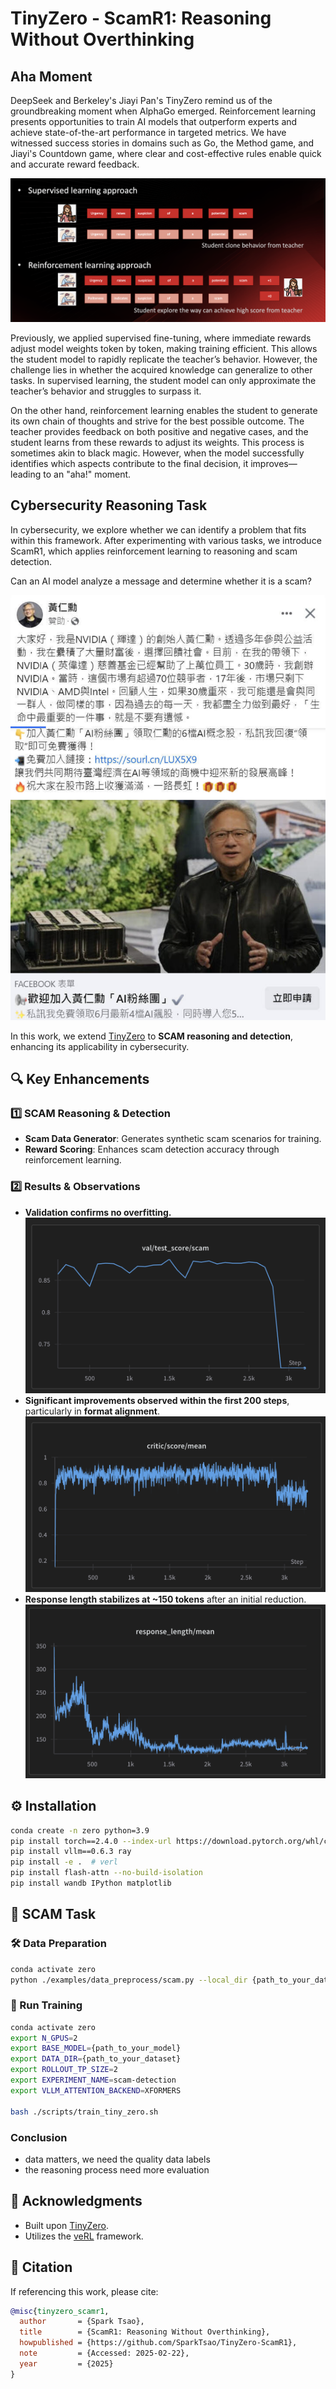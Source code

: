 # TinyZero - ScamR1: Reasoning Without Overthinking  

## Aha Moment  

DeepSeek and Berkeley's Jiayi Pan's TinyZero remind us of the groundbreaking moment when AlphaGo emerged. Reinforcement learning presents opportunities to train AI models that outperform experts and achieve state-of-the-art performance in targeted metrics. We have witnessed success stories in domains such as Go, the Method game, and Jiayi's Countdown game, where clear and cost-effective rules enable quick and accurate reward feedback.

![image](sft_and_rl.png)

Previously, we applied supervised fine-tuning, where immediate rewards adjust model weights token by token, making training efficient. This allows the student model to rapidly replicate the teacher’s behavior. However, the challenge lies in whether the acquired knowledge can generalize to other tasks. In supervised learning, the student model can only approximate the teacher’s behavior and struggles to surpass it.

On the other hand, reinforcement learning enables the student to generate its own chain of thoughts and strive for the best possible outcome. The teacher provides feedback on both positive and negative cases, and the student learns from these rewards to adjust its weights. This process is sometimes akin to black magic. However, when the model successfully identifies which aspects contribute to the final decision, it improves—leading to an "aha!" moment.

## Cybersecurity Reasoning Task  

In cybersecurity, we explore whether we can identify a problem that fits within this framework. After experimenting with various tasks, we introduce ScamR1, which applies reinforcement learning to reasoning and scam detection.

Can an AI model analyze a message and determine whether it is a scam?

![image](cover_scam.png)  

In this work, we extend [TinyZero](https://github.com/Jiayi-Pan/TinyZero) to **SCAM reasoning and detection**, enhancing its applicability in cybersecurity.  

## 🔍 Key Enhancements  

### 1️⃣ SCAM Reasoning & Detection  
- **Scam Data Generator**: Generates synthetic scam scenarios for training.  
- **Reward Scoring**: Enhances scam detection accuracy through reinforcement learning.  

### 2️⃣ Results & Observations  
- **Validation confirms no overfitting.**  
![image](val.png)  
- **Significant improvements observed within the first 200 steps**, particularly in **format alignment**.  
![image](critic_score.png)  
- **Response length stabilizes at ~150 tokens** after an initial reduction.  
![image](response_length.png)  

## ⚙️ Installation  

```bash  
conda create -n zero python=3.9  
pip install torch==2.4.0 --index-url https://download.pytorch.org/whl/cu121  
pip install vllm==0.6.3 ray  
pip install -e .  # verl  
pip install flash-attn --no-build-isolation  
pip install wandb IPython matplotlib  
```

## 🚀 SCAM Task  

### 🛠 Data Preparation  

```bash  
conda activate zero  
python ./examples/data_preprocess/scam.py --local_dir {path_to_your_dataset}  
```

### 🎯 Run Training  

```bash  
conda activate zero  
export N_GPUS=2  
export BASE_MODEL={path_to_your_model}  
export DATA_DIR={path_to_your_dataset}  
export ROLLOUT_TP_SIZE=2  
export EXPERIMENT_NAME=scam-detection  
export VLLM_ATTENTION_BACKEND=XFORMERS  

bash ./scripts/train_tiny_zero.sh  
```

### Conclusion
- data matters, we need the quality data labels
- the reasoning process need more evaluation

## 🔗 Acknowledgments  

- Built upon [TinyZero](https://github.com/Jiayi-Pan/TinyZero).  
- Utilizes the [veRL](https://github.com/volcengine/verl) framework.  

## 📜 Citation  

If referencing this work, please cite:  

```bibtex  
@misc{tinyzero_scamr1,  
  author       = {Spark Tsao},  
  title        = {ScamR1: Reasoning Without Overthinking},  
  howpublished = {https://github.com/SparkTsao/TinyZero-ScamR1},  
  note         = {Accessed: 2025-02-22},  
  year         = {2025}  
}  
```
